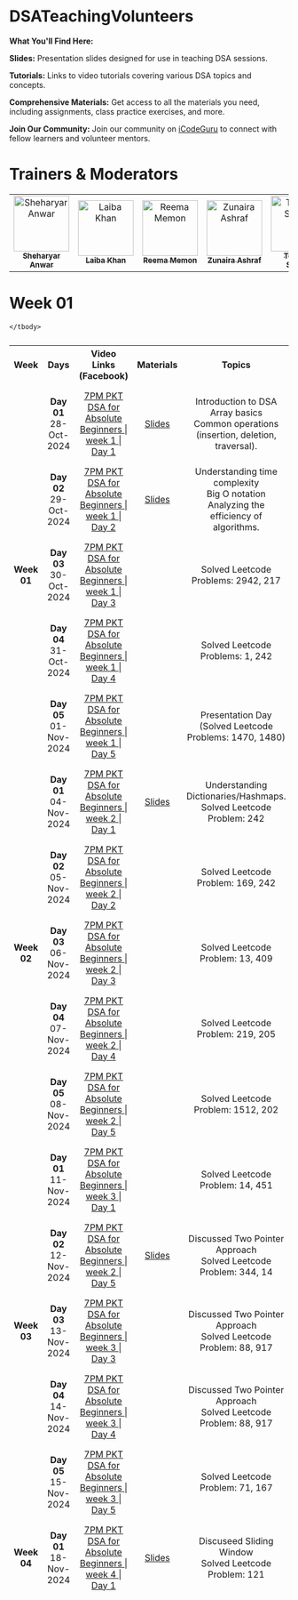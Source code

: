 # DSATeachingVolunteers

**What You'll Find Here:**

**Slides:** Presentation slides designed for use in teaching DSA sessions.

**Tutorials:** Links to video tutorials covering various DSA topics and concepts.

**Comprehensive Materials:** Get access to all the materials you need, including assignments, class practice exercises, and more.

**Join Our Community:** Join our community on [iCodeGuru](www.icode.guru/join) to connect with fellow learners and volunteer mentors.

# Trainers & Moderators

<table>
    <tbody>
        <tr>
            <td align="center">
                <a href="https://github.com/SheharyarAnwar">
                    <img src="https://avatars.githubusercontent.com/u/43964105?v=4" width="100px;" alt="Sheharyar Anwar"/>
                    <br />
                    <sub><b>Sheharyar Anwar</b></sub>
                </a> 
            </td>
            <td align="center">
                <a href="https://github.com/LaibaKhan112">
                    <img src="https://avatars.githubusercontent.com/u/154888503?v=4" width="100px;" alt="Laiba Khan"/>
                    <br />
                    <sub><b>Laiba Khan</b></sub>
                </a> 
            </td>
            <td align="center">
                <a href="https://github.com/reemamemon">
                    <img src="https://avatars.githubusercontent.com/u/154791336?v=4" width="100px;" alt="Reema Memon"/>
                    <br />
                    <sub><b>Reema Memon</b></sub>
                </a> 
            </td>
            <td align="center">
                <a href="Your Github URL Here">
                    <img src="Your Image/Avatar Url Here" width="100px;" alt="Zunaira Ashraf"/>
                    <br />
                    <sub><b>Zunaira Ashraf</b></sub>
                </a> 
            </td>
            <td align="center">
                <a href="https://github.com/TouqeerShahid951">
                    <img src="https://avatars.githubusercontent.com/u/73354832?v=4" width="100px;" alt="Touqeer Shahid"/>
                    <br />
                    <sub><b>Touqeer Shahid</b></sub>
                </a> 
            </td>
        </tr> 
    </tbody>
</table>

# Week 01
<table style="border-collapse: separate; border-spacing: 0 10px;">
    <tbody>
        <tr>
            <th>Week</th>
            <th>Days</th>
            <th>Video Links (Facebook)</th>
            <th>Materials</th>
            <th>Topics</th>
            <th align="center">Trainer Name</th>
        </tr>
        <tr>
            <td align="center" rowspan="5"><b>Week 01</b></td>
            <td align="center"><b>Day 01</b><br>28-Oct-2024</td>
            <td align="center"><a href="https://fb.watch/vwH6w6S1qD/">7PM PKT DSA for Absolute Beginners | week 1 | Day 1</a></td>
            <td align="center"><a href="https://docs.google.com/presentation/d/1PfieuQDT6p_lkF2dzPNp9hzykvfch67f/edit?usp=sharing&ouid=102760939971131448070&rtpof=true&sd=true">Slides</a></td>
            <td align="center">Introduction to DSA<br>Array basics<br>Common operations (insertion, deletion, traversal).</td>
            <td align="center"><a href="https://www.linkedin.com/in/laiba-khan-325ba623a/">Laiba Khan</a></td>
        </tr>
        <tr>
            <td align="center"><b>Day 02</b><br>29-Oct-2024</td>
            <td align="center"><a href="https://fb.watch/vwICJ25wfB/">7PM PKT DSA for Absolute Beginners | week 1 | Day 2</a></td>
            <td align="center"><a href="https://docs.google.com/presentation/d/1cdWKdr1O_Ge2iY3Mp3WMWIjWryOH_K3qB2yGzEs5fSo/edit?usp=sharing">Slides</a></td>
            <td align="center">Understanding time complexity<br>Big O notation<br>Analyzing the efficiency of algorithms.</td>
            <td align="center"><a href="https://www.linkedin.com/in/sheharyar-anwar/">Sheharyar Anwar</a></td>
        </tr>
        <tr>
            <td align="center"><b>Day 03</b><br>30-Oct-2024</td>
            <td align="center"><a href="https://web.facebook.com/share/v/N1snbfhxvjZoVekx/">7PM PKT DSA for Absolute Beginners | week 1 | Day 3</a></td>
            <td align="center"></td>
            <td align="center">Solved Leetcode Problems: 2942, 217</td>
            <td align="center"><a href="https://www.linkedin.com/in/sheharyar-anwar/">Sheharyar Anwar</a> & <a href="https://github.com/LaibaKhan112">Laiba Khan</a></td>
        </tr>
        <tr>
            <td align="center"><b>Day 04</b><br>31-Oct-2024</td>
            <td align="center"><a href="https://web.facebook.com/share/v/cd6cG7XgQ9PoWA4j/">7PM PKT DSA for Absolute Beginners | week 1 | Day 4</a></td>
            <td align="center"></td>
            <td align="center">Solved Leetcode Problems: 1, 242</td>
            <td align="center"><a href="https://www.linkedin.com/in/sheharyar-anwar/">Sheharyar Anwar</a> & <a href="https://github.com/LaibaKhan112">Laiba Khan</a></td>
        </tr>
        <tr>
            <td align="center"><b>Day 05</b><br>01-Nov-2024</td>
            <td align="center"><a href="https://www.facebook.com/share/v/6fuhYvE63BtRtnM3/">7PM PKT DSA for Absolute Beginners | week 1 | Day 5</a></td>
            <td align="center"></td>
            <td align="center">Presentation Day <br>(Solved Leetcode Problems: 1470, 1480)</td>
            <td align="center"><a href="https://www.linkedin.com/in/sheharyar-anwar/">Sheharyar Anwar</a> & <a href="https://github.com/LaibaKhan112">Laiba Khan</a></td>
        </tr>
        <tr>
            <td align="center" rowspan="5"><b>Week 02</b></td>
            <td align="center"><b>Day 01</b><br>04-Nov-2024</td>
            <td align="center"><a href="https://www.facebook.com/share/v/Y5UQKyNGqUZJSbEG/">7PM PKT DSA for Absolute Beginners | week 2 | Day 1</a></td>
            <td align="center"><a href="https://docs.google.com/presentation/d/112zEVe8tp73MBM-4GHAoE9LQnwVZ8b3BpIRXFYHGLTY/edit?usp=sharing">Slides</a></td>
            <td align="center">Understanding Dictionaries/Hashmaps.<br>Solved Leetcode Problem: 242</td>
            <td align="center"><a href="https://www.linkedin.com/in/sheharyar-anwar/">Sheharyar Anwar</a> & <a href="https://github.com/LaibaKhan112">Laiba Khan</a></td>
        </tr>
        <tr>
            <td align="center"><b>Day 02</b><br>05-Nov-2024</td>
            <td align="center"><a href="https://www.facebook.com/share/v/Lnx3RxjW3Tpq9BAR/">7PM PKT DSA for Absolute Beginners | week 2 | Day 2</a></td>
            <td align="center"></td>
            <td align="center">Solved Leetcode Problem: 169, 242</td>
            <td align="center"><a href="https://www.linkedin.com/in/sheharyar-anwar/">Sheharyar Anwar</a> & <a href="https://github.com/LaibaKhan112">Laiba Khan</a></td>
        </tr>
        <tr>
            <td align="center"><b>Day 03</b><br>06-Nov-2024</td>
            <td align="center"><a href="https://web.facebook.com/share/v/12DKB3jYFhV/">7PM PKT DSA for Absolute Beginners | week 2 | Day 3</a></td>
            <td align="center"></td>
            <td align="center">Solved Leetcode Problem: 13, 409</td>
            <td align="center"><a href="https://www.linkedin.com/in/sheharyar-anwar/">Sheharyar Anwar</a> & <a href="https://github.com/LaibaKhan112">Laiba Khan</a></td>
        </tr>
         <tr>
            <td align="center"><b>Day 04</b><br>07-Nov-2024</td>
            <td align="center"><a href="https://www.facebook.com/share/v/15GPpsYWVS/">7PM PKT DSA for Absolute Beginners | week 2 | Day 4</a></td>
            <td align="center"></td>
            <td align="center">Solved Leetcode Problem: 219, 205</td>
            <td align="center"><a href="https://www.linkedin.com/in/sheharyar-anwar/">Sheharyar Anwar</a> & <a href="https://github.com/LaibaKhan112">Laiba Khan</a></td>
        </tr>
         <tr>
            <td align="center"><b>Day 05</b><br>08-Nov-2024</td>
            <td align="center"><a href="https://www.facebook.com/share/v/19UFMrLFAc/">7PM PKT DSA for Absolute Beginners | week 2 | Day 5</a></td>
            <td align="center"></td>
            <td align="center">Solved Leetcode Problem: 1512, 202</td>
            <td align="center"><a href="https://www.linkedin.com/in/sheharyar-anwar/">Sheharyar Anwar</a></td>
        </tr>
        <tr>
            <td align="center" rowspan="5"><b>Week 03</b></td>
            <td align="center"><b>Day 01</b><br>11-Nov-2024</td>
            <td align="center"><a href="https://www.facebook.com/share/v/1BJWqh6qwE/">7PM PKT DSA for Absolute Beginners | week 3 | Day 1</a></td>
            <td align="center"></td>
            <td align="center">Solved Leetcode Problem: 14, 451</td>
            <td align="center"><a href="https://www.linkedin.com/in/sheharyar-anwar/">Sheharyar Anwar</a> & <a href="https://github.com/LaibaKhan112">Laiba Khan</a></td>
        </tr>
         <tr>
            <td align="center"><b>Day 02</b><br>12-Nov-2024</td>
            <td align="center"><a href="https://www.facebook.com/share/v/14CXbbFmqL/">7PM PKT DSA for Absolute Beginners | week 2 | Day 5</a></td>
            <td align="center"><a href="https://drive.google.com/file/d/1DdhuL8EL72rEg0Yup8KJfN0vRCPt3mEs/view">Slides</a></td>
            <td align="center">Discussed Two Pointer Approach <br> Solved Leetcode Problem: 344, 14</td>
            <td align="center"><a href="https://www.linkedin.com/in/sheharyar-anwar/">Sheharyar Anwar</a> & <a href="https://github.com/LaibaKhan112">Laiba Khan</a></td>
        </tr>
        <tr>
            <td align="center"><b>Day 03</b><br>13-Nov-2024</td>
            <td align="center"><a href="https://www.facebook.com/share/v/1AXGVBLQ6N/">7PM PKT DSA for Absolute Beginners | week 3 | Day 3</a></td>
            <td align="center"></td>
            <td align="center">Discussed Two Pointer Approach <br> Solved Leetcode Problem: 88, 917</td>
            <td align="center"><a href="https://www.linkedin.com/in/sheharyar-anwar/">Sheharyar Anwar</a> & <a href="https://github.com/LaibaKhan112">Laiba Khan</a></td>
        </tr>
         <tr>
            <td align="center"><b>Day 04</b><br>14-Nov-2024</td>
            <td align="center"><a href="https://www.facebook.com/share/v/15VGwqhs2n/">7PM PKT DSA for Absolute Beginners | week 3 | Day 4</a></td>
            <td align="center"></td>
            <td align="center">Discussed Two Pointer Approach <br> Solved Leetcode Problem: 88, 917</td>
            <td align="center"><a href="https://www.linkedin.com/in/sheharyar-anwar/">Sheharyar Anwar</a> & <a href="https://github.com/LaibaKhan112">Laiba Khan</a></td>
        </tr>
        <tr>
            <td align="center"><b>Day 05</b><br>15-Nov-2024</td>
            <td align="center"><a href="https://www.facebook.com/share/v/19JtzGTi9h/">7PM PKT DSA for Absolute Beginners | week 3 | Day 5</a></td>
            <td align="center"></td>
            <td align="center">Solved Leetcode Problem: 71, 167</td>
            <td align="center"><a href="https://www.linkedin.com/in/sheharyar-anwar/">Sheharyar Anwar</a> & <a href="https://github.com/LaibaKhan112">Laiba Khan</a></td>
        </tr>
         <tr>
            <td align="center" rowspan="5"><b>Week 04</b></td>
            <td align="center"><b>Day 01</b><br>18-Nov-2024</td>
            <td align="center"><a href="https://www.facebook.com/share/v/1BXFaEBmwe/">7PM PKT DSA for Absolute Beginners | week 4 | Day 1</a></td>
            <td align="center"><a href="https://docs.google.com/presentation/d/112zEVe8tp73MBM-4GHAoE9LQnwVZ8b3BpIRXFYHGLTY/edit?usp=sharing">Slides</a></td>
            <td align="center">Discuseed Sliding Window<br>Solved Leetcode Problem: 121</td>
            <td align="center"><a href="https://www.linkedin.com/in/sheharyar-anwar/">Sheharyar Anwar</a> & <a href="https://github.com/LaibaKhan112">Laiba Khan</a></td>
        </tr

        
        
        
    </tbody>
</table>
